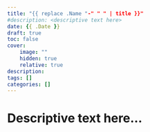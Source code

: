 ```yaml
---
title: "{{ replace .Name "-" " " | title }}"
#description: <descriptive text here>
date: {{ .Date }}
draft: true
toc: false
cover:
    image: ""
    hidden: true
    relative: true
description: 
tags: []
categories: []
---
```


# Descriptive text here...
<!--more-->